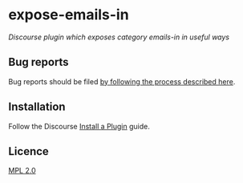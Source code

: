 # expose-emails-in
*Discourse plugin which exposes category emails-in in useful ways*

## Bug reports

Bug reports should be filed [by following the process described here](https://discourse.mozilla.org/t/where-do-i-file-bug-reports-about-discourse/32078).

## Installation

Follow the Discourse [Install a Plugin](https://meta.discourse.org/t/install-a-plugin/19157) guide.

## Licence

[MPL 2.0](https://www.mozilla.org/MPL/2.0/)
